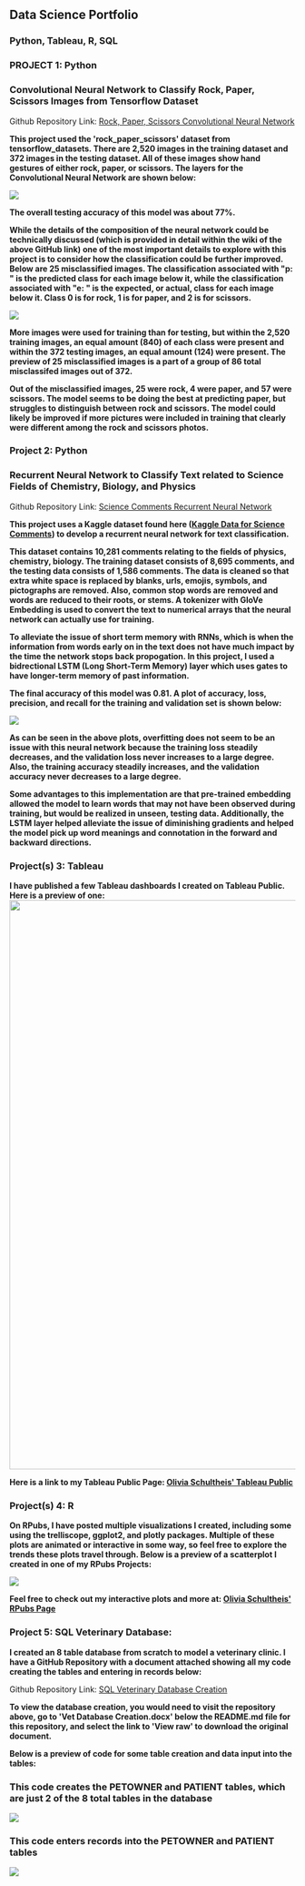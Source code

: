 ## Data Science Portfolio
### Python, Tableau, R, SQL

### PROJECT 1: Python
### Convolutional Neural Network to Classify Rock, Paper, Scissors Images from Tensorflow Dataset
Github Repository Link: [Rock, Paper, Scissors Convolutional Neural Network](https://github.com/OliviaS72/RockPaperScissors_CNN)

**This project used the 'rock_paper_scissors' dataset from tensorflow_datasets. There are 2,520 images in the training dataset and 372 images in the testing dataset. All of these images show hand gestures of either rock, paper, or scissors. The layers for the Convolutional Neural Network are shown below:**

<img src = "assets/img/CNN_layers_rockpaperscissors.png">

**The overall testing accuracy of this model was about 77%.**

**While the details of the composition of the neural network could be technically discussed (which is provided in detail within the wiki of the above GitHub link) one of the most important details to explore with this project is to consider how the classification could be further improved. Below are 25 misclassified images. The classification associated with "p: " is the predicted class for each image below it, while the classification associated with "e: " is the expected, or actual, class for each image below it. Class 0 is for rock, 1 is for paper, and 2 is for scissors.**

<img src = "assets/img/testing_misclass_preview.png">

**More images were used for training than for testing, but within the 2,520 training images, an equal amount (840) of each class were present and within the 372 testing images, an equal amount (124) were present. The preview of 25 misclassified images is a part of a group of 86 total misclassifed images out of 372.**

**Out of the misclassified images, 25 were rock, 4 were paper, and 57 were scissors. The model seems to be doing the best at predicting paper, but struggles to distinguish between rock and scissors. The model could likely be improved if more pictures were included in training that clearly were different among the rock and scissors photos.**

### Project 2: Python
### Recurrent Neural Network to Classify Text related to Science Fields of Chemistry, Biology, and Physics
Github Repository Link: [Science Comments Recurrent Neural Network](https://github.com/OliviaS72/RNNScienceText)

**This project uses a Kaggle dataset found here ([Kaggle Data for Science Comments](https://www.kaggle.com/datasets/vivmankar/physics-vs-chemistry-vs-biology/data)) to develop a recurrent neural network for text classification.**

**This dataset contains 10,281 comments relating to the fields of physics, chemistry, biology. The training dataset consists of 8,695 comments, and the testing data consists of 1,586 comments. The data is cleaned so that extra white space is replaced by blanks, urls, emojis, symbols, and pictographs are removed. Also, common stop words are removed and words are reduced to their roots, or stems. A tokenizer with GloVe Embedding is used to convert the text to numerical arrays that the neural network can actually use for training.**

**To alleviate the issue of short term memory with RNNs, which is when the information from words early on in the text does not have much impact by the time the network stops back propogation. In this project, I used a bidrectional LSTM (Long Short-Term Memory) layer which uses gates to have longer-term memory of past information.**

**The final accuracy of this model was 0.81. A plot of accuracy, loss, precision, and recall for the training and validation set is shown below:** <br> 

<img src = "assets/img/Metric_Plots_RNN_Science.png">

**As can be seen in the above plots, overfitting does not seem to be an issue with this neural network because the training loss steadily decreases, and the validation loss never increases to a large degree. Also, the training accuracy steadily increases, and the validation accuracy never decreases to a large degree.**

**Some advantages to this implementation are that pre-trained embedding allowed the model to learn words that may not have been observed during training, but would be realized in unseen, testing data. Additionally, the LSTM layer helped alleviate the issue of diminishing gradients and helped the model pick up word meanings and connotation in the forward and backward directions.**

### Project(s) 3: Tableau
**I have published a few Tableau dashboards I created on Tableau Public. Here is a preview of one: <br>**
<img src = "assets/img/DataSalariesTableauViz.png" width = 1500 height = 1000>

**Here is a link to my Tableau Public Page: [Olivia Schultheis' Tableau Public](https://public.tableau.com/app/profile/olivia.schultheis/vizzes)**

### Project(s) 4: R
**On RPubs, I have posted multiple visualizations I created, including some using the trelliscope, ggplot2, and plotly packages. Multiple of these plots are animated or interactive in some way, so feel free to explore the trends these plots travel through. Below is a preview of a scatterplot I created in one of my RPubs Projects: <br>**

<img src = "assets/img/Gapminder_Scatterplot.png">

**Feel free to check out my interactive plots and more at: [Olivia Schultheis' RPubs Page](https://rpubs.com/Olivias3)**

### Project 5: SQL Veterinary Database: 
**I created an 8 table database from scratch to model a veterinary clinic. I have a GitHub Repository with a document attached showing all my code creating the tables and entering in records below:** <br>

Github Repository Link: [SQL Veterinary Database Creation](https://github.com/OliviaS72/SQLVetDatabase)

**To view the database creation, you would need to visit the repository above, go to 'Vet Database Creation.docx' below the README.md file for this repository, and select the link to 'View raw' to download the original document.**

**Below is a preview of code for some table creation and data input into the tables:** <br>

### This code creates the PETOWNER and PATIENT tables, which are just 2 of the 8 total tables in the database <br> 
![](/assets/img/SQLVetDatabasePreview1.png) <br>
### This code enters records into the PETOWNER and PATIENT tables <br>
![](/assets/img/SQLVetDatabasePreview2.png) <br>
